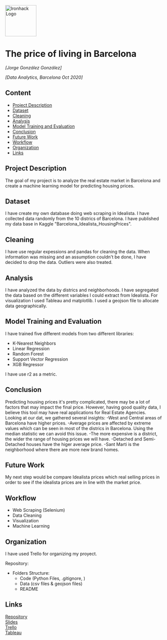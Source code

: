 <img src="https://bit.ly/2VnXWr2" alt="Ironhack Logo" width="100"/>

# The price of living in Barcelona
*[Jorge González González]*

*[Data Analytics, Barcelona Oct 2020]*

## Content
- [Project Description](#project-description)
- [Dataset](#dataset)
- [Cleaning](#cleaning)
- [Analysis](#analysis)
- [Model Training and Evaluation](#model-training-and-evaluation)
- [Conclusion](#conclusion)
- [Future Work](#future-work)
- [Workflow](#workflow)
- [Organization](#organization)
- [Links](#links)

## Project Description
The goal of my project is to analyze the real estate market in Barcelona and create a machine learning model for predicting housing prices.

## Dataset
I have create my own database doing web scraping in Idealista.
I have collected data randomly from the 10 districs of Barcelona.
I have published my data base in Kaggle "Barcelona_Idealista_HousingPrices".

## Cleaning
I have use regular expessions and pandas for cleaning the data.
When information was missing and an assumption couldn't be done, I have decided to drop the data.
Outliers were also treated.

## Analysis
I have analyzed the data by districs and neighborhoods.
I have segregated the data based on the different variables I could extract from Idealista.
For visualization I used Tableau and matplotlib.
I used a geojson file to allocate data geographically.



## Model Training and Evaluation
I have trained five different models from two different libraries:

- K-Nearest Neighbors
- Linear Regression
- Random Forest
- Support Vector Regression
- XGB Regressor

I have use r2 as a metric.

## Conclusion
Predicting housing prices it's pretty complicated, there may be a lot of factors that may impact the final price.
However, having good quality data, I believe this tool may have real applications for Real Estate Agencies.
Looking at our dat, we gathered several insights:
-West and Central areas of Barcelona have higher prices. 
-Average prices are affected by extreme values which can be seen in most of the districs in Barcelona. Using the median statistic we can avoid this issue.
-The more expensive is a district, the wider the range of housing prices we will have.
-Detached and Semi-Detached houses have the higer average price.
-Sant Marti is the neighborhood where there are more new brand homes.

## Future Work
My next step would be compare Idealista prices which real selling prices in order to see if the idealista prices are in line with the market price.

## Workflow
- Web Scraping (Selenium)
- Data Cleaning
- Visualization
- Machine Learning

## Organization
I have used Trello for organizing my proyect.

Repository:
- Folders Structure:
	- Code (Python Files, .gitignore, )
	- Data (csv files & geojson files)	
	- README 

## Links
[Repository](https://github.com/code-Jyu/Real-Estate-Barcelona)  
[Slides](https://docs.google.com/presentation/d/1H6QvCdSc6cJSL3QJMT-gw5GrnjwGF1B49OrD5vKln6g/edit#slide=id.gb17d8b65db_0_92)  
[Trello](https://trello.com/b/Uk3rX5IR/final-project-bcn-real-state)  
[Tableau](https://public.tableau.com/profile/jorge.gonzalez.gonzalez#!/) 